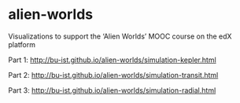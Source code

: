 alien-worlds
============

Visualizations to support the ‘Alien Worlds’ MOOC course on the edX platform


Part 1: http://bu-ist.github.io/alien-worlds/simulation-kepler.html

Part 2: http://bu-ist.github.io/alien-worlds/simulation-transit.html

Part 3: http://bu-ist.github.io/alien-worlds/simulation-radial.html

